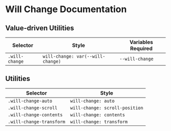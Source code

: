# Will Change Documentation

## Value-driven Utilities

| Selector       | Style                             | Variables Required |
| -------------- | --------------------------------- | ------------------ |
| `.will-change` | `will-change: var(--will-change)` | `--will-change`    |

## Utilities

| Selector                 | Style                          |
| ------------------------ | ------------------------------ |
| `.will-change-auto`      | `will-change: auto`            |
| `.will-change-scroll`    | `will-change: scroll-position` |
| `.will-change-contents`  | `will-change: contents`        |
| `.will-change-transform` | `will-change: transform`       |
